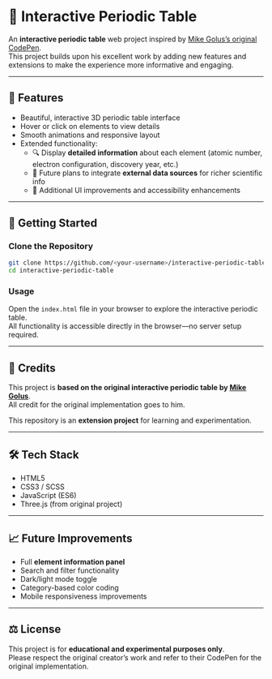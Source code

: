 # 🧪 Interactive Periodic Table

An **interactive periodic table** web project inspired by [Mike Golus’s original CodePen](https://codepen.io/mikegolus/pen/OwrPgB).  
This project builds upon his excellent work by adding new features and extensions to make the experience more informative and engaging.

---

## 🌟 Features

- Beautiful, interactive 3D periodic table interface  
- Hover or click on elements to view details  
- Smooth animations and responsive layout  
- Extended functionality:
  - 🔍 Display **detailed information** about each element (atomic number, electron configuration, discovery year, etc.)
  - 📘 Future plans to integrate **external data sources** for richer scientific info  
  - 🧩 Additional UI improvements and accessibility enhancements  

---

## 🚀 Getting Started

### Clone the Repository
```bash
git clone https://github.com/<your-username>/interactive-periodic-table.git
cd interactive-periodic-table
```


### Usage

Open the `index.html` file in your browser to explore the interactive periodic table.  
All functionality is accessible directly in the browser—no server setup required.

---

## 🧠 Credits

This project is **based on the original interactive periodic table by [Mike Golus](https://codepen.io/mikegolus/pen/OwrPgB)**.  
All credit for the original implementation goes to him.  

This repository is an **extension project** for learning and experimentation.

---

## 🛠️ Tech Stack

- HTML5  
- CSS3 / SCSS  
- JavaScript (ES6)  
- Three.js (from original project)

---

## 📈 Future Improvements

- Full **element information panel**  
- Search and filter functionality  
- Dark/light mode toggle  
- Category-based color coding  
- Mobile responsiveness improvements  

---

## ⚖️ License

This project is for **educational and experimental purposes only**.  
Please respect the original creator’s work and refer to their CodePen for the original implementation.
